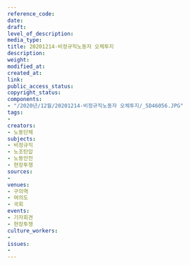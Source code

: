 ```yaml
---
reference_code: 
date: 
draft: 
level_of_description: 
media_type: 
title: 20201214-비정규직노동자 오체투지
description: 
weight: 
modified_at: 
created_at: 
link: 
public_access_status: 
copyright_status: 
components:
- "/2020년/12월/20201214-비정규직노동자 오체투지/_5D46056.JPG"
tags:
- 
creators:
- 노동단체
subjects:
- 비정규직
- 노조탄압
- 노동안전
- 현장투쟁
sources:
- 
venues:
- 구의역
- 여의도
- 국회
events:
- 기자회견
- 현장투쟁
culture_workers:
- 
issues:
- 
---
```

